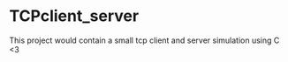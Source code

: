 # TCPclient_server
This project would contain a small tcp client and server simulation using C &lt;3
